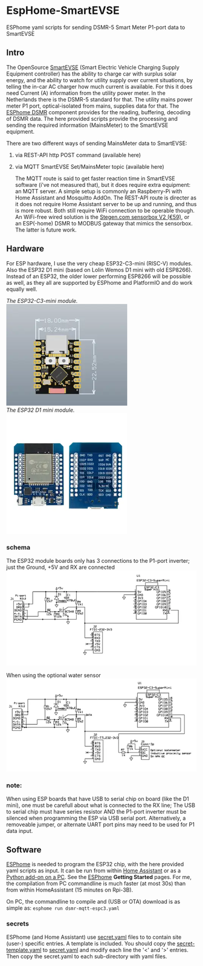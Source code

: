 # EspHome-SmartEVSE
ESPhome yaml scripts for sending DSMR-5 Smart Meter P1-port data to SmartEVSE


## Intro
The OpenSource [SmartEVSE](https://githuhttps://github.com/SmartEVSE/SmartEVSE-3/blob/master/README.md) (Smart Electric Vehicle Charging Supply Equipment controller) has the ability to charge car with surplus solar energy, and the ability to watch for utility supply over current situations, by telling the in-car AC charger how much current is available. For this it does need Current (A) information from the utility power meter. In the Netherlands there is the DSMR-5 standard for that. The utility mains power meter P1 port, optical-isolated from mains, supplies data for that. The [ESPhome DSMR](https://esphome.io/components/sensor/dsmr.html) component provides for the reading, buffering, decoding of DSMR data. The here provided scripts provide the processing and sending the required information (MainsMeter) to the SmartEVSE equipment.

There are two different ways of sending MainsMeter data to SmartEVSE:
1. via REST-API http POST command (available here)
2. via MQTT SmartEVSE Set/MainsMeter topic (available here)

   The MQTT route is said to get faster reaction time in SmartEVSE software (i've not measured that), but it does require extra equipment: an MQTT server. A simple setup is commonly an Raspberry-Pi with Home Assistant and Mosquitto AddOn.
   The REST-API route is directer as it does not require Home Assistant server to be up and running, and thus is more robust.
   Both still require WiFi connection to be operable though.
   An WiFi-free wired solution is the [Stegen.com sensorbox V2 (€59)](https://www.stegen.com/en/ev-products/129-smart-evse-sensorbox-v2.html), or an ESP(-home) DSMR to MODBUS gateway that mimics the sensorbox. The latter is future work.

## Hardware
For ESP hardware, I use the very cheap ESP32-C3-mini (RISC-V) modules. Also the ESP32 D1 mini (based on Lolin Wemos D1 mini with old ESP8266).
Instead of an ESP32, the older lower performing ESP8266 will be possible as well, as they all are supported by ESPhome and PlatformIO and do work equally well.

_The ESP32-C3-mini module._<br>
![ESP32-C3-mini](/images/esp32c3-supermini-pcb.webp)<br>
_The ESP32 D1 mini module._<br>
![ESP32 D1 mini](/images/ESP32-04-D1Mini.webp) 

### schema
The ESP32 module boards only has 3 connections to the P1-port inverter; just the Ground, +5V and RX are connected <br>
![Connection diagram](/images/dsmr-esp32-c3-schema.webp)

When using the optional water sensor<br>
![Connection diagram](/images/dsmr-water-esp32-c3-schema.webp)

### note:
When using ESP boards that have USB to serial chip on board (like the D1 mini), one must be carefull about what is connected to the RX line; The USB to serial chip must have series resistor AND the P1-port inverter must be silenced when programming the ESP via USB serial port. 
Alternatively, a removeable jumper, or alternate UART port pins may need to be used for P1 data input.

## Software
[ESPhome](https://esphome.io/) is needed to program the ESP32 chip, with the here provided yaml scripts as input. It can be run from within [Home Assistant](https://esphome.io/guides/getting_started_hassio) or as a [Python add-on on a PC](https://esphome.io/guides/getting_started_command_line). See the [ESPhome](https://esphome.io/) __Getting Started__ pages. For me, the compilation from PC commandline is much faster (at most 30s) than from within HomeAssistant (15 minutes on Rpi-3B).

On PC, the commandline to compile and (USB or OTA) download is as simple as:
  `esphome run dsmr-mqtt-espc3.yaml`

### secrets
ESPhome (and Home Assistant) use [secret.yaml](https://esphome.io/guides/faq.html) files to to contain site (user-) specific entries. A template is included. You should copy the [secret-template.yaml](/secrets-template.yaml) to [secret.yaml](/secrets.yaml) and modify each line the '<' and '>' entries. Then copy the secret.yaml to each sub-directory with yaml files.


